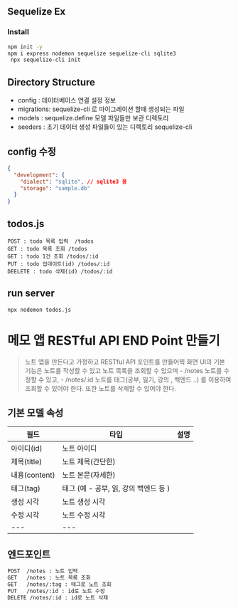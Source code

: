 ## Sequelize Ex

### Install

```bash
npm init -y
npm i express nodemon sequelize sequelize-cli sqlite3
 npx sequelize-cli init
```

## Directory Structure

- config : 데이터베이스 연결 설정 정보
- migrations: sequelize-cli 로 마이그레이션 할때 생성되는 파일
- models : sequelize.define 모델 파일들만 보관 디렉토리
- seeders : 초기 데이터 생성 파일들이 있는 디렉토리 sequelize-cli

## config 수정

```json
{
  "development": {
    "dialect": "sqlite", // sqlite3 용
    "storage": "sample.db"
  }
}
```

## todos.js

```
POST : todo 목록 입력  /todos
GET : todo 목록 조회 /todos
GET : todo 1건 조회 /todos/:id
PUT : todo 업데이트(id) /todos/:id
DEELETE : todo 삭제(id) /todos/:id

```

## run server

```bash
npx nodemon todos.js

```

# 메모 앱 RESTful API END Point 만들기

> 노트 앱을 만든다고 가정하고 RESTful API 포인트를 만들어뵉
> 화면 UI의 기본 기능은 노트를 작성할 수 있고
> 노트 목록을 조회할 수 있으며 - /notes
> 노트를 수정할 수 있고, - /notes/:id
> 노트를 태그(공부, 일기, 강의 , 백엔드 ..) 를 이용하여 조회할 수 있어야 한다.
> 또한 노트를 삭제할 수 있어야 한다.

## 기본 모델 속성

| 필드          | 타입                                  | 설명 |
| ------------- | ------------------------------------- | ---- |
| 아이디(id)    | 노트 아이디                           |
| 제목(title)   | 노트 제목(간단한)                     |
| 내용(content) | 노트 본문(자세한)                     |
| 태그(tag)     | 태그 (예 - 공부, 읽, 강의 백엔드 등 ) |
| 생성 시각     | 노트 생성 시각                        |
| 수정 시각     | 노트 수정 시각                        |
| ---           | ---                                   |

## 엔드포인트

```bash
POST  /notes : 노트 입력
GET   /notes : 노트 목록 조회
GET   /notes/:tag : 태그로 노트 조회
PUT   /notes/:id : id로 노트 수정
DELETE /notes/:id : id로 노트 삭제
```
